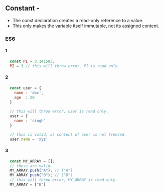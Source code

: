 ## Constant -
* The const declaration creates a read-only reference to a value.
* This only makes the variable itself immutable, not its assigned content.

 ### ES6
 #### 1
```javascript
  const PI = 3.141593;
  PI = 3 // this will throw error, PI is read only.
```

#### 2
```javascript
  const user = {
    name : 'abc',
    age  : 20
  }
  
  // this will throw error, user is read only.
  user = {
    name : 'singh'
  }

  // this is valid, as content of user is not freezed.
  user.name = 'xyz' 
```

#### 3
```javascript
  const MY_ARRAY = [];
  // these are valid.
  MY_ARRAY.push("A"); // ["A"]
  MY_ARRAY.push("B"); // ["B"]
  // this will throw error, MY_ARRAY is read only.
  MY_ARRAY = ["B"]
```